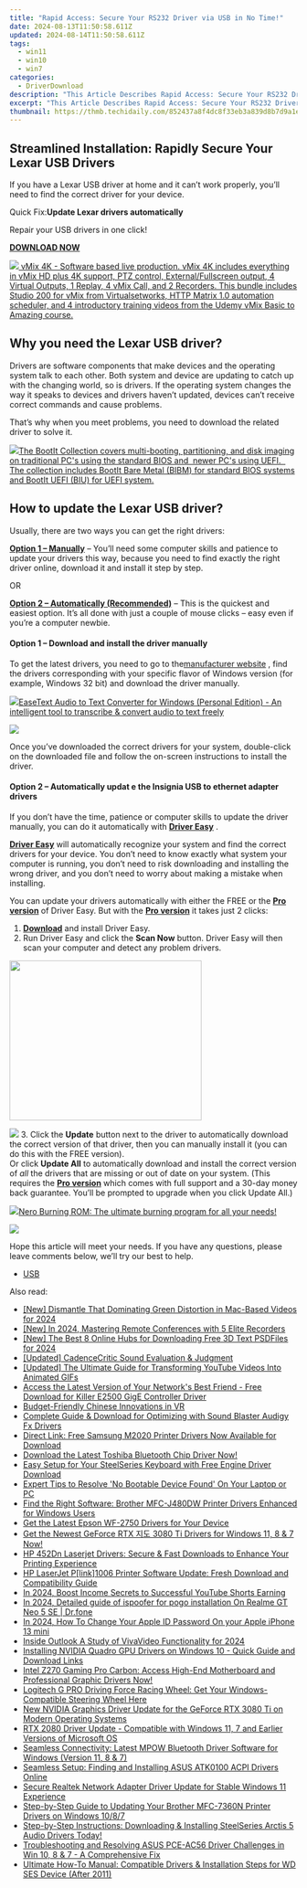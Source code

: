 ```yaml
---
title: "Rapid Access: Secure Your RS232 Driver via USB in No Time!"
date: 2024-08-13T11:50:58.611Z
updated: 2024-08-14T11:50:58.611Z
tags:
  - win11
  - win10
  - win7
categories:
  - DriverDownload
description: "This Article Describes Rapid Access: Secure Your RS232 Driver via USB in No Time!"
excerpt: "This Article Describes Rapid Access: Secure Your RS232 Driver via USB in No Time!"
thumbnail: https://thmb.techidaily.com/852437a8f4dc8f33eb3a839d8b7d9a1e3df217c9c33ef7947ef934470397fa43.jpg
---
```


## Streamlined Installation: Rapidly Secure Your Lexar USB Drivers

If you have a Lexar USB driver at home and it can’t work properly, you’ll need to find the correct driver for your device.

 Quick Fix:**Update Lexar drivers automatically**

 Repair your USB drivers in one click!

[**DOWNLOAD NOW**](https://tools.techidaily.com/drivereasy/download/)

<!-- affiliate ads begin -->
<a href="https://secure.2checkout.com/order/checkout.php?PRODS=30901369&QTY=1&AFFILIATE=108875&CART=1"> <img src="https://secure.avangate.com/images/merchant/ce9a6fb2becc2d235e62b125e9260102/products/1_copy_vMixCallScreenshot1-large.jpg" border="0"> vMix 4K - Software based live production. vMix 4K includes everything in vMix HD plus 4K support, PTZ control, External/Fullscreen output, 4 Virtual Outputs, 1 Replay, 4 vMix Call, and 2 Recorders. 
This bundle includes Studio 200 for vMix from Virtualsetworks, HTTP Matrix 1.0 automation scheduler, and 4 introductory training videos from the Udemy vMix Basic to Amazing course. </a>
<!-- affiliate ads end -->
## Why you need the Lexar USB driver?

 Drivers are software components that make devices and the operating system talk to each other. Both system and device are updating to catch up with the changing world, so is drivers. If the operating system changes the way it speaks to devices and drivers haven’t updated, devices can’t receive correct commands and cause problems.

 That’s why when you meet problems, you need to download the related driver to solve it.

<!-- affiliate ads begin -->
<a href="https://secure.2checkout.com/order/checkout.php?PRODS=45152810&QTY=1&AFFILIATE=108875&CART=1"> <img src="https://secure.avangate.com/images/merchant/842ca578342915ccb8ae069595ba7233/products/copy_bootit-ss1_178x139.jpg" border="0">The BootIt Collection covers multi-booting, partitioning, and disk imaging on traditional PC's using the standard BIOS and  newer PC's using UEFI.   The collection includes BootIt Bare Metal (BIBM) for standard BIOS systems and BootIt UEFI (BIU) for UEFI system. 
</a>
<!-- affiliate ads end -->
## How to update the Lexar USB driver?

Usually, there are two ways you can get the right drivers:

**[Option 1 – Manually](https://tools.techidaily.com/drivereasy/download/)**  – You’ll need some computer skills and patience to update your drivers this way, because you need to find exactly the right driver online, download it and install it step by step.

OR

**[Option 2 – Automatically (Recommended)](https://www.drivereasy.com/knowledge/download-lexar-usb-driver/#op2)**  – This is the quickest and easiest option. It’s all done with just a couple of mouse clicks – easy even if you’re a computer newbie.

#### **Option 1 – Download and install the driver manually**

 To get the latest drivers, you need to go to the[manufacturer website](https://www.lexar.com/support/downloads/) , find the drivers corresponding with your specific flavor of Windows version (for example, Windows 32 bit) and download the driver manually.

<!-- affiliate ads begin -->
<a href="https://secure.2checkout.com/order/checkout.php?PRODS=40203538&QTY=1&AFFILIATE=108875&CART=1"><img src="https://secure.avangate.com/images/merchant/cc4b82e826b52ec41c810301548e8f48/products/audio-to-text-transcription-software.png" border="0">EaseText Audio to Text Converter for Windows (Personal Edition) - An intelligent tool to transcribe & convert audio to text freely </a>
<!-- affiliate ads end -->
![](https://images.drivereasy.com/wp-content/uploads/2019/10/lexar-1024x717.jpg)

 Once you’ve downloaded the correct drivers for your system, double-click on the downloaded file and follow the on-screen instructions to install the driver.

#### **Option 2 – Automatically updat** e the Insignia USB to ethernet adapter drive**rs**

 If you don’t have the time, patience or computer skills to update the driver manually, you can do it automatically with **[Driver Easy](https://tools.techidaily.com/drivereasy/download/)**  .

**[Driver Easy](https://tools.techidaily.com/drivereasy/download/)**  will automatically recognize your system and find the correct drivers for your device. You don’t need to know exactly what system your computer is running, you don’t need to risk downloading and installing the wrong driver, and you don’t need to worry about making a mistake when installing.

 You can update your drivers automatically with either the FREE or the **[Pro version](https://tools.techidaily.com/drivereasy/download/)**  of Driver Easy. But with the **[Pro version](https://tools.techidaily.com/drivereasy/download/)**  it takes just 2 clicks:

1. **[Download](https://tools.techidaily.com/drivereasy/download/)**  and install Driver Easy.
2. Run Driver Easy and click the **Scan Now** button. Driver Easy will then scan your computer and detect any problem drivers.  
<!-- affiliate ads begin -->
<a href="https://getlyla.pxf.io/c/5597632/1455723/15391" target="_top" id="1455723"><img src="//a.impactradius-go.com/display-ad/15391-1455723" border="0" alt="" width="336" height="280"/></a><img height="0" width="0" src="https://imp.pxf.io/i/5597632/1455723/15391" style="position:absolute;visibility:hidden;" border="0" />
<!-- affiliate ads end -->
![](https://images.drivereasy.com/wp-content/uploads/2019/10/12.jpg)
3. Click the **Update** button next to the driver to automatically download the correct version of that driver, then you can manually install it (you can do this with the FREE version).  
 Or click **Update All** to automatically download and install the correct version of _all_ the drivers that are missing or out of date on your system. (This requires the **[Pro version](https://tools.techidaily.com/drivereasy/download/)**  which comes with full support and a 30-day money back guarantee. You’ll be prompted to upgrade when you click Update All.)  
<!-- affiliate ads begin -->
<a href="https://store.nero.com/order/checkout.php?PRODS=39694080&QTY=1&AFFILIATE=108875&CART=1"><img src="http://cdnwww.nero.com/nero-com-wAssets/img/banners/2023/nbr/fire/Screenshot_1red_gb.jpg" border="0">Nero Burning ROM:
The ultimate burning program for all your needs!</a>
<!-- affiliate ads end -->
![](https://images.drivereasy.com/wp-content/uploads/2019/10/usb-1.jpg)

 Hope this article will meet your needs. If you have any questions, please leave comments below, we’ll try our best to help.

* [USB](https://tools.techidaily.com/drivereasy/download/)

<ins class="adsbygoogle"
     style="display:block"
     data-ad-format="autorelaxed"
     data-ad-client="ca-pub-7571918770474297"
     data-ad-slot="1223367746"></ins>



<ins class="adsbygoogle"
     style="display:block"
     data-ad-client="ca-pub-7571918770474297"
     data-ad-slot="8358498916"
     data-ad-format="auto"
     data-full-width-responsive="true"></ins>

<span class="atpl-alsoreadstyle">Also read:</span>
<div><ul>
<li><a href="https://facebook-record-videos.techidaily.com/new-dismantle-that-dominating-green-distortion-in-mac-based-videos-for-2024/"><u>[New] Dismantle That Dominating Green Distortion in Mac-Based Videos for 2024</u></a></li>
<li><a href="https://screen-recording.techidaily.com/new-in-2024-mastering-remote-conferences-with-5-elite-recorders/"><u>[New] In 2024, Mastering Remote Conferences with 5 Elite Recorders</u></a></li>
<li><a href="https://fox-direct.techidaily.com/new-the-best-8-online-hubs-for-downloading-free-3d-text-psdfiles-for-2024/"><u>[New] The Best 8 Online Hubs for Downloading Free 3D Text PSDFiles for 2024</u></a></li>
<li><a href="https://visual-screen-recording.techidaily.com/updated-cadencecritic-sound-evaluation-and-judgment/"><u>[Updated] CadenceCritic  Sound Evaluation & Judgment</u></a></li>
<li><a href="https://youtube-blog.techidaily.com/ed-the-ultimate-guide-for-transforming-youtube-videos-into-animated-gifs/"><u>[Updated] The Ultimate Guide for Transforming YouTube Videos Into Animated GIFs</u></a></li>
<li><a href="https://driver-download.techidaily.com/access-the-latest-version-of-your-networks-best-friend-free-download-for-killer-e2500-gige-controller-driver/"><u>Access the Latest Version of Your Network's Best Friend - Free Download for Killer E2500 GigE Controller Driver</u></a></li>
<li><a href="https://extra-lessons.techidaily.com/budget-friendly-chinese-innovations-in-vr/"><u>Budget-Friendly Chinese Innovations in VR</u></a></li>
<li><a href="https://driver-download.techidaily.com/complete-guide-and-download-for-optimizing-with-sound-blaster-audigy-fx-drivers/"><u>Complete Guide & Download for Optimizing with Sound Blaster Audigy Fx Drivers</u></a></li>
<li><a href="https://driver-download.techidaily.com/direct-link-free-samsung-m2020-printer-drivers-now-available-for-download/"><u>Direct Link: Free Samsung M2020 Printer Drivers Now Available for Download</u></a></li>
<li><a href="https://driver-download.techidaily.com/download-the-latest-toshiba-bluetooth-chip-driver-now/"><u>Download the Latest Toshiba Bluetooth Chip Driver Now!</u></a></li>
<li><a href="https://driver-download.techidaily.com/easy-setup-for-your-steelseries-keyboard-with-free-engine-driver-download/"><u>Easy Setup for Your SteelSeries Keyboard with Free Engine Driver Download</u></a></li>
<li><a href="https://common-error.techidaily.com/expert-tips-to-resolve-no-bootable-device-found-on-your-laptop-or-pc/"><u>Expert Tips to Resolve 'No Bootable Device Found' On Your Laptop or PC</u></a></li>
<li><a href="https://driver-download.techidaily.com/find-the-right-software-brother-mfc-j480dw-printer-drivers-enhanced-for-windows-users/"><u>Find the Right Software: Brother MFC-J480DW Printer Drivers Enhanced for Windows Users</u></a></li>
<li><a href="https://driver-download.techidaily.com/get-the-latest-epson-wf-2750-drivers-for-your-device/"><u>Get the Latest Epson WF-2750 Drivers for Your Device</u></a></li>
<li><a href="https://driver-download.techidaily.com/1722978607292-get-the-newest-geforce-rtx-3080-ti-drivers-for-windows-11-8-and-7-now/"><u>Get the Newest GeForce RTX 지도 3080 Ti Drivers for Windows 11, 8 & 7 Now!</u></a></li>
<li><a href="https://driver-download.techidaily.com/hp-452dn-laserjet-drivers-secure-and-fast-downloads-to-enhance-your-printing-experience/"><u>HP 452Dn Laserjet Drivers: Secure & Fast Downloads to Enhance Your Printing Experience</u></a></li>
<li><a href="https://driver-download.techidaily.com/hp-laserjet-plink1006-printer-software-update-fresh-download-and-compatibility-guide/"><u>HP LaserJet P[link]1006 Printer Software Update: Fresh Download and Compatibility Guide</u></a></li>
<li><a href="https://youtube-clips.techidaily.com/in-2024-boost-income-secrets-to-successful-youtube-shorts-earning/"><u>In 2024, Boost Income  Secrets to Successful YouTube Shorts Earning</u></a></li>
<li><a href="https://pokemon-go-android.techidaily.com/in-2024-detailed-guide-of-ispoofer-for-pogo-installation-on-realme-gt-neo-5-se-drfone-by-drfone-virtual-android/"><u>In 2024, Detailed guide of ispoofer for pogo installation On Realme GT Neo 5 SE | Dr.fone</u></a></li>
<li><a href="https://ios-unlock.techidaily.com/in-2024-how-to-change-your-apple-id-password-on-your-apple-iphone-13-mini-by-drfone-ios/"><u>In 2024, How To Change Your Apple ID Password On your Apple iPhone 13 mini</u></a></li>
<li><a href="https://extra-support.techidaily.com/inside-outlook-a-study-of-vivavideo-functionality-for-2024/"><u>Inside Outlook  A Study of VivaVideo Functionality for 2024</u></a></li>
<li><a href="https://driver-download.techidaily.com/installing-nvidia-quadro-gpu-drivers-on-windows-10-quick-guide-and-download-links/"><u>Installing NVIDIA Quadro GPU Drivers on Windows 10 - Quick Guide and Download Links</u></a></li>
<li><a href="https://driver-download.techidaily.com/intel-z270-gaming-pro-carbon-access-high-end-motherboard-and-professional-graphic-drivers-now/"><u>Intel Z270 Gaming Pro Carbon: Access High-End Motherboard and Professional Graphic Drivers Now!</u></a></li>
<li><a href="https://driver-download.techidaily.com/logitech-g-pro-driving-force-racing-wheel-get-your-windows-compatible-steering-wheel-here/"><u>Logitech G PRO Driving Force Racing Wheel: Get Your Windows-Compatible Steering Wheel Here</u></a></li>
<li><a href="https://driver-download.techidaily.com/new-nvidia-graphics-driver-update-for-the-geforce-rtx-3080-ti-on-modern-operating-systems/"><u>New NVIDIA Graphics Driver Update for the GeForce RTX 3080 Ti on Modern Operating Systems</u></a></li>
<li><a href="https://driver-download.techidaily.com/rtx-2080-driver-update-compatible-with-windows-11-7-and-earlier-versions-of-microsoft-os/"><u>RTX 2080 Driver Update - Compatible with Windows 11, 7 and Earlier Versions of Microsoft OS</u></a></li>
<li><a href="https://driver-download.techidaily.com/seamless-connectivity-latest-mpow-bluetooth-driver-software-for-windows-version-11-8-and-7/"><u>Seamless Connectivity: Latest MPOW Bluetooth Driver Software for Windows (Version 11, 8 & 7)</u></a></li>
<li><a href="https://driver-download.techidaily.com/seamless-setup-finding-and-installing-asus-atk0100-acpi-drivers-online/"><u>Seamless Setup: Finding and Installing ASUS ATK0100 ACPI Drivers Online</u></a></li>
<li><a href="https://driver-download.techidaily.com/secure-realtek-network-adapter-driver-update-for-stable-windows-11-experience/"><u>Secure Realtek Network Adapter Driver Update for Stable Windows 11 Experience</u></a></li>
<li><a href="https://driver-download.techidaily.com/step-by-step-guide-to-updating-your-brother-mfc-7360n-printer-drivers-on-windows-1087/"><u>Step-by-Step Guide to Updating Your Brother MFC-7360N Printer Drivers on Windows 10/8/7</u></a></li>
<li><a href="https://driver-download.techidaily.com/step-by-step-instructions-downloading-and-installing-steelseries-arctis-5-audio-drivers-today/"><u>Step-by-Step Instructions: Downloading & Installing SteelSeries Arctis 5 Audio Drivers Today!</u></a></li>
<li><a href="https://driver-download.techidaily.com/1722968572349-troubleshooting-and-resolving-asus-pce-ac56-driver-challenges-in-win-10-8-and-7-a-comprehensive-fix/"><u>Troubleshooting and Resolving ASUS PCE-AC56 Driver Challenges in Win 10, 8 & 7 - A Comprehensive Fix</u></a></li>
<li><a href="https://win-amazing.techidaily.com/ultimate-how-to-manual-compatible-drivers-and-installation-steps-for-wd-ses-device-after-2011/"><u>Ultimate How-To Manual: Compatible Drivers & Installation Steps for WD SES Device (After 2011)</u></a></li>
</ul></div>
